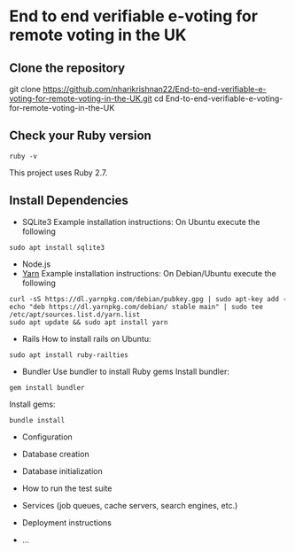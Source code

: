 # End to end verifiable e-voting for remote voting in the UK

## Clone the repository
git clone https://github.com/nharikrishnan22/End-to-end-verifiable-e-voting-for-remote-voting-in-the-UK.git
cd End-to-end-verifiable-e-voting-for-remote-voting-in-the-UK

## Check your Ruby version
```
ruby -v
```
This project uses Ruby 2.7.

## Install Dependencies
* SQLite3
Example installation instructions: On Ubuntu execute the following
```
sudo apt install sqlite3
```
* Node.js
* [Yarn](https://classic.yarnpkg.com/en/)
Example installation instructions: On Debian/Ubuntu execute the following
```
curl -sS https://dl.yarnpkg.com/debian/pubkey.gpg | sudo apt-key add -
echo "deb https://dl.yarnpkg.com/debian/ stable main" | sudo tee /etc/apt/sources.list.d/yarn.list
sudo apt update && sudo apt install yarn
```
* Rails
How to install rails on Ubuntu:
```
sudo apt install ruby-railties
```
* Bundler
Use bundler to install Ruby gems
Install bundler:
```
gem install bundler
```
Install gems:
```
bundle install
```

* Configuration

* Database creation

* Database initialization

* How to run the test suite

* Services (job queues, cache servers, search engines, etc.)

* Deployment instructions

* ...
